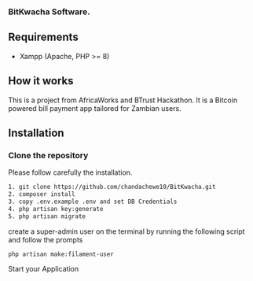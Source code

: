 ### BitKwacha Software.

## Requirements

- Xampp (Apache, PHP >= 8)


## How it works

This is a project from AfricaWorks and BTrust Hackathon. It is a Bitcoin powered bill payment app tailored for Zambian users.





## Installation

### Clone the repository
Please follow carefully the installation.

```bash
1. git clone https://github.com/chandachewe10/BitKwacha.git
2. composer install
3. copy .env.example .env and set DB Credentials
4. php artisan key:generate
5. php artisan migrate 

```
 
create a super-admin user on the terminal by running the following script and follow the prompts

```bash
php artisan make:filament-user
```

Start your Application 
